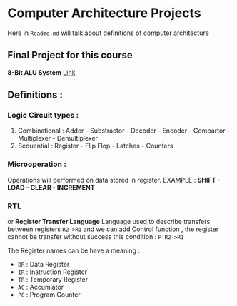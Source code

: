 # Computer Architecture Projects
Here in `Readme.md` will talk about definitions of computer architecture

## Final Project for this course
**8-Bit ALU System**
[Link](https://github.com/Saad711T/8-Bit-ALU-System)

## Definitions :
### Logic Circuit types :
1. Combinational : Adder - Substractor - Decoder - Encoder - Compartor - Multiplexer - Demultiplexer
2. Sequential : Register - Flip Flop - Latches - Counters

### Microoperation :
Operations will performed on data stored in register.
EXAMPLE : **SHIFT - LOAD - CLEAR - INCREMENT**

### RTL
or **Register Transfer Language** Language used to describe transfers between registers
``R2->R1``
and we can add Control function , the register cannot be transfer without success this condition :
``P:R2->R1``

The Register names can be have a meaning :
- `DR` : Data Register
- `IR` : Instruction Register
- `TR` : Temporary Register
- `AC` : Accumlator
- `PC` : Program Counter


